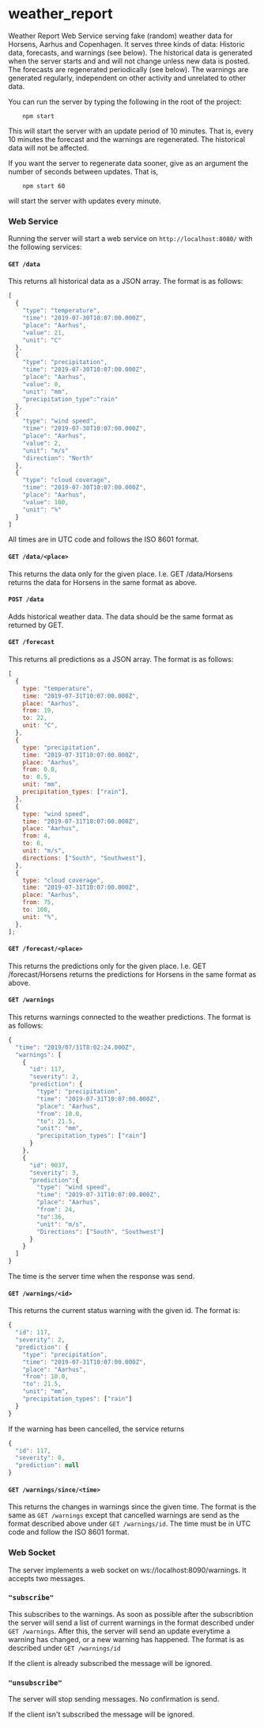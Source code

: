 # weather_report

Weather Report Web Service serving fake (random) weather data for Horsens, Aarhus and Copenhagen. It serves three kinds of data: Historic data, forecasts, and warnings (see below). The historical data is generated when the server starts and and will not change unless new data is posted. The forecasts are regenerated periodically (see below). The warnings are generated regularly, independent on other activity and unrelated to other data.

You can run the server by typing the following in the root of the project:

```
	npm start
```

This will start the server with an update period of 10 minutes. That is, every 10 minutes the forecast and the warnings are regenerated. The historical data will not be affected.

If you want the server to regenerate data sooner, give as an argument the number of seconds between updates. That is,

```
	npm start 60
```

will start the server with updates every minute.

### Web Service

Running the server will start a web service on `http://localhost:8080/` with the following services:

#### `GET /data`

This returns all historical data as a JSON array. The format is as follows:

```js
[
  {
    "type": "temperature",
    "time": "2019-07-30T10:07:00.000Z",
    "place": "Aarhus",
    "value": 21,
    "unit": "C"
  },
  {
    "type": "precipitation",
    "time": "2019-07-30T10:07:00.000Z",
    "place": "Aarhus",
    "value": 0,
    "unit": "mm",
    "precipitation_type":"rain"
  },
  {
    "type": "wind speed",
    "time": "2019-07-30T10:07:00.000Z",
    "place": "Aarhus",
    "value": 2,
    "unit": "m/s"
    "direction": "North"
  },
  {
    "type": "cloud coverage",
    "time": "2019-07-30T10:07:00.000Z",
    "place": "Aarhus",
    "value": 100,
    "unit": "%"
  }
]
```

All times are in UTC code and follows the ISO 8601 format.

#### `GET /data/<place>`

This returns the data only for the given place. I.e. GET /data/Horsens returns the data for Horsens in the same format as above.

#### `POST /data`

Adds historical weather data. The data should be the same format as returned by GET.

#### `GET /forecast`

This returns all predictions as a JSON array. The format is as follows:

```js
[
  {
    type: "temperature",
    time: "2019-07-31T10:07:00.000Z",
    place: "Aarhus",
    from: 19,
    to: 22,
    unit: "C",
  },
  {
    type: "precipitation",
    time: "2019-07-31T10:07:00.000Z",
    place: "Aarhus",
    from: 0.0,
    to: 0.5,
    unit: "mm",
    precipitation_types: ["rain"],
  },
  {
    type: "wind speed",
    time: "2019-07-31T10:07:00.000Z",
    place: "Aarhus",
    from: 4,
    to: 6,
    unit: "m/s",
    directions: ["South", "Southwest"],
  },
  {
    type: "cloud coverage",
    time: "2019-07-31T10:07:00.000Z",
    place: "Aarhus",
    from: 75,
    to: 100,
    unit: "%",
  },
];
```

#### `GET /forecast/<place>`

This returns the predictions only for the given place. I.e. GET /forecast/Horsens returns the predictions for Horsens in the same format as above.

#### `GET /warnings`

This returns warnings connected to the weather predictions. The format is as follows:

```js
{
  "time": "2019/07/31T8:02:24.000Z",
  "warnings": [
    {
      "id": 117,
      "severity": 2,
      "prediction": {
        "type": "precipitation",
        "time": "2019-07-31T10:07:00.000Z",
        "place": "Aarhus",
        "from": 10.0,
        "to": 21.5,
        "unit": "mm",
        "precipitation_types": ["rain"]
      }
    },
    {
      "id": 9037,
      "severity": 3,
      "prediction":{
        "type": "wind speed",
        "time": "2019-07-31T10:07:00.000Z",
        "place": "Aarhus",
        "from": 24,
        "to":36,
        "unit": "m/s",
        "Directions": ["South", "Southwest"]
      }
    }
  ]
}
```

The time is the server time when the response was send.

#### `GET /warnings/<id>`

This returns the current status warning with the given id. The format is:

```js
{
  "id": 117,
  "severity": 2,
  "prediction": {
    "type": "precipitation",
    "time": "2019-07-31T10:07:00.000Z",
    "place": "Aarhus",
    "from": 10.0,
    "to": 21.5,
    "unit": "mm",
    "precipitation_types": ["rain"]
  }
}
```

If the warning has been cancelled, the service returns

```js
{
  "id": 117,
  "severity": 0,
  "prediction": null
}
```

#### `GET /warnings/since/<time>`

This returns the changes in warnings since the given time. The format is the same as `GET /warnings` except that cancelled warnings are send as the format described above under `GET /warnings/id`. The time must be in UTC code and follow the ISO 8601 format.

### Web Socket

The server implements a web socket on ws://localhost:8090/warnings. It accepts two messages.

### `"subscribe"`

This subscribes to the warnings. As soon as possible after the subscribtion the server will send a list of current warnings in the format described under `GET /warnings`. After this, the server will send an update everytime a warning has changed, or a new warning has happened. The format is as described under `GET /warnings/id`

If the client is already subscribed the message will be ignored.

### `"unsubscribe"`

The server will stop sending messages. No confirmation is send.

If the client isn't subscribed the message will be ignored.
